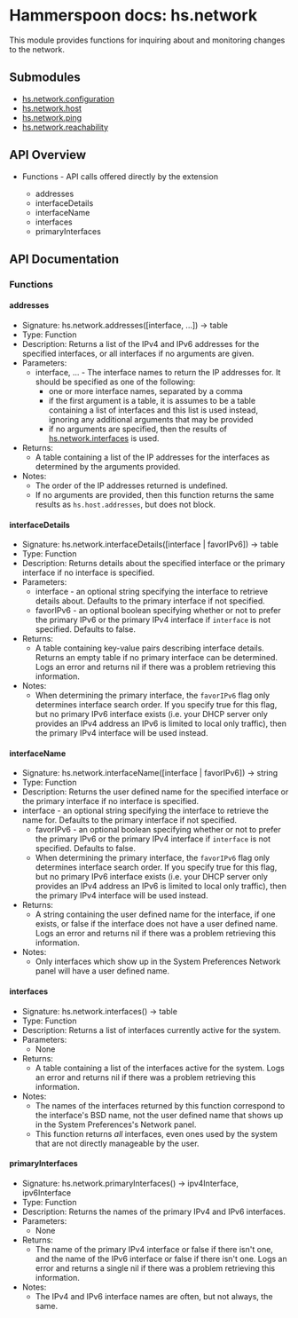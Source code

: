 # Hammerspoon docs: hs.network

This module provides functions for inquiring about and monitoring changes to the network.

## Submodules
 * [hs.network.configuration](hs.network.configuration.md)
 * [hs.network.host](hs.network.host.md)
 * [hs.network.ping](hs.network.ping.md)
 * [hs.network.reachability](hs.network.reachability.md)

## API Overview
* Functions - API calls offered directly by the extension</li>
  * addresses
  * interfaceDetails
  * interfaceName
  * interfaces
  * primaryInterfaces

## API Documentation

### Functions

#### addresses
  * Signature: hs.network.addresses([interface, ...]) -> table
  * Type: Function
  * Description: Returns a list of the IPv4 and IPv6 addresses for the specified interfaces, or all interfaces if no arguments are given.
  * Parameters:
     * interface, ... - The interface names to return the IP addresses for. It should be specified as one of the following:
       * one or more interface names, separated by a comma
       * if the first argument is a table, it is assumes to be a table containing a list of interfaces and this list is used instead, ignoring any additional arguments that may be provided
       * if no arguments are specified, then the results of [hs.network.interfaces](#interfaces) is used.
  * Returns:
     * A table containing a list of the IP addresses for the interfaces as determined by the arguments provided.
  * Notes:
     * The order of the IP addresses returned is undefined.
     * If no arguments are provided, then this function returns the same results as `hs.host.addresses`, but does not block.

#### interfaceDetails
  * Signature: hs.network.interfaceDetails([interface | favorIPv6]) -> table
  * Type: Function
  * Description: Returns details about the specified interface or the primary interface if no interface is specified.
  * Parameters:
     * interface - an optional string specifying the interface to retrieve details about.  Defaults to the primary interface if not specified.
     * favorIPv6 - an optional boolean specifying whether or not to prefer the primary IPv6 or the primary IPv4 interface if `interface` is not specified.  Defaults to false.
  * Returns:
     * A table containing key-value pairs describing interface details.  Returns an empty table if no primary interface can be determined. Logs an error and returns nil if there was a problem retrieving this information.
  * Notes:
     * When determining the primary interface, the `favorIPv6` flag only determines interface search order.  If you specify true for this flag, but no primary IPv6 interface exists (i.e. your DHCP server only provides an IPv4 address an IPv6 is limited to local only traffic), then the primary IPv4 interface will be used instead.

#### interfaceName
  * Signature: hs.network.interfaceName([interface | favorIPv6]) -> string
  * Type: Function
  * Description: Returns the user defined name for the specified interface or the primary interface if no interface is specified.
   * interface - an optional string specifying the interface to retrieve the name for.  Defaults to the primary interface if not specified.
     * favorIPv6 - an optional boolean specifying whether or not to prefer the primary IPv6 or the primary IPv4 interface if `interface` is not specified.  Defaults to false.
     * When determining the primary interface, the `favorIPv6` flag only determines interface search order.  If you specify true for this flag, but no primary IPv6 interface exists (i.e. your DHCP server only provides an IPv4 address an IPv6 is limited to local only traffic), then the primary IPv4 interface will be used instead.
  * Returns:
     * A string containing the user defined name for the interface, if one exists, or false if the interface does not have a user defined name. Logs an error and returns nil if there was a problem retrieving this information.
  * Notes:
     * Only interfaces which show up in the System Preferences Network panel will have a user defined name.

#### interfaces
  * Signature: hs.network.interfaces() -> table
  * Type: Function
  * Description: Returns a list of interfaces currently active for the system.
  * Parameters:
     * None
  * Returns:
     * A table containing a list of the interfaces active for the system.  Logs an error and returns nil if there was a problem retrieving this information.
  * Notes:
     * The names of the interfaces returned by this function correspond to the interface's BSD name, not the user defined name that shows up in the System Preferences's Network panel.
     * This function returns *all* interfaces, even ones used by the system that are not directly manageable by the user.

#### primaryInterfaces
  * Signature: hs.network.primaryInterfaces() -> ipv4Interface, ipv6Interface
  * Type: Function
  * Description: Returns the names of the primary IPv4 and IPv6 interfaces.
  * Parameters:
     * None
  * Returns:
     * The name of the primary IPv4 interface or false if there isn't one, and the name of the IPv6 interface or false if there isn't one. Logs an error and returns a single nil if there was a problem retrieving this information.
  * Notes:
     * The IPv4 and IPv6 interface names are often, but not always, the same.
